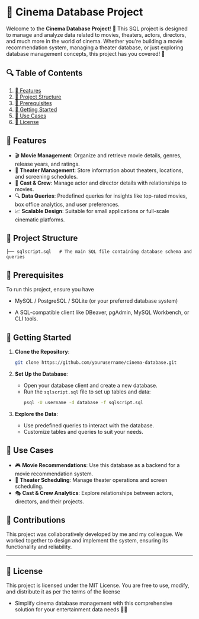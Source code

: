 # 🎥 **Cinema Database Project**

Welcome to the **Cinema Database Project**! 🚀 This SQL project is designed to manage and analyze data related to movies, theaters, actors, directors, and much more in the world of cinema. Whether you're building a movie recommendation system, managing a theater database, or just exploring database management concepts, this project has you covered! 🍿

## 🔍 Table of Contents

1. [🌟 Features](#-features)
2. [📂 Project Structure](#-project-structure)
3. [📄 Prerequisites](#-prerequisites)
4. [🚀 Getting Started](#-getting-started)
5. [🎯 Use Cases](#-use-cases)
6. [📜 License](#-license)

## 🌟 **Features**

- 🎬 **Movie Management**: Organize and retrieve movie details, genres, release years, and ratings.
- 🏦 **Theater Management**: Store information about theaters, locations, and screening schedules.
- 👥 **Cast & Crew**: Manage actor and director details with relationships to movies.
- 🔍 **Data Queries**: Predefined queries for insights like top-rated movies, box office analytics, and user preferences.
- 📈 **Scalable Design**: Suitable for small applications or full-scale cinematic platforms.

## 📂 **Project Structure**

```
├── sqlscript.sql   # The main SQL file containing database schema and queries
```

## 📄 **Prerequisites**

To run this project, ensure you have

- MySQL / PostgreSQL / SQLite (or your preferred database system)

- A SQL-compatible client like DBeaver, pgAdmin, MySQL Workbench, or CLI tools.

## 🚀 **Getting Started**

1. **Clone the Repository**:

   ```bash
   git clone https://github.com/yourusername/cinema-database.git
   ```

2. **Set Up the Database**:

   - Open your database client and create a new database.
   - Run the `sqlscript.sql` file to set up tables and data:
     ```bash
     psql -U username -d database -f sqlscript.sql
     ```

3. **Explore the Data**:

   - Use predefined queries to interact with the database.
   - Customize tables and queries to suit your needs.

## 🎯 **Use Cases**

- 🎮 **Movie Recommendations**: Use this database as a backend for a movie recommendation system.
- 🍿 **Theater Scheduling**: Manage theater operations and screen scheduling.
- 🎭 **Cast & Crew Analytics**: Explore relationships between actors, directors, and their projects.


## 🤝 Contributions
This project was collaboratively developed by me and my colleague. We worked together to design and implement the system, ensuring its functionality and reliability.

-----

## 📜 **License**

This project is licensed under the MIT License. You are free to use, modify, and distribute it as per the terms of the license

- Simplify cinema database management with this comprehensive solution for your entertainment data needs 🍿🎥
